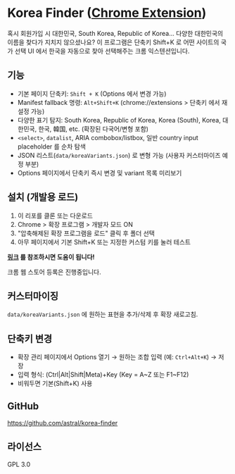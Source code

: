 # Korea Finder ([Chrome Extension](https://chromewebstore.google.com/detail/korea-finder/depmielabcicjmakklidjpiidpmplafc?hl=ko)) 

혹시 회원가입 시 대한민국, South Korea, Republic of Korea... 다양한 대한민국의 이름을 찾다가 지치지 않으셨나요?
이 프로그램은 단축키 Shift+K 로 어떤 사이트의 국가 선택 UI 에서 한국을 자동으로 찾아 선택해주는 크롬 익스텐션입니다.

## 기능
- 기본 페이지 단축키: `Shift + K` (Options 에서 변경 가능)
- Manifest fallback 명령: `Alt+Shift+K` (chrome://extensions > 단축키 에서 재설정 가능)
- 다양한 표기 탐지: South Korea, Republic of Korea, Korea (South), Korea, 대한민국, 한국, 韓国, etc. (확장된 다국어/변형 포함)
- `<select>`, `datalist`, ARIA combobox/listbox, 일반 country input placeholder 를 순차 탐색
- JSON 리스트(`data/koreaVariants.json`) 로 변형 가능 (사용자 커스터마이즈 예정 부분)
- Options 페이지에서 단축키 즉시 변경 및 variant 목록 미리보기

## 설치 (개발용 로드)
1. 이 리포를 클론 또는 다운로드
2. Chrome > 확장 프로그램 > 개발자 모드 ON
3. "압축해제된 확장 프로그램을 로드" 클릭 후 폴더 선택
4. 아무 페이지에서 기본 Shift+K 또는 지정한 커스텀 키를 눌러 테스트

**[링크](https://detailedmanual.net/%ED%81%AC%EB%A1%AC-%ED%99%95%EC%9E%A5-%ED%94%84%EB%A1%9C%EA%B7%B8%EB%9E%A8-%EC%88%98%EB%8F%99-%EC%84%A4%EC%B9%98-%EB%B0%A9%EB%B2%95/) 를 참조하시면 도움이 됩니다!**

크롬 웹 스토어 등록은 진행중입니다.

## 커스터마이징
`data/koreaVariants.json` 에 원하는 표현을 추가/삭제 후 확장 새로고침.

## 단축키 변경
- 확장 관리 페이지에서 Options 열기 → 원하는 조합 입력 (예: `Ctrl+Alt+K`) → 저장
- 입력 형식: (Ctrl|Alt|Shift|Meta)+Key (Key = A~Z 또는 F1~F12)
- 비워두면 기본(Shift+K) 사용

## GitHub
https://github.com/astral/korea-finder

## 라이선스
GPL 3.0
